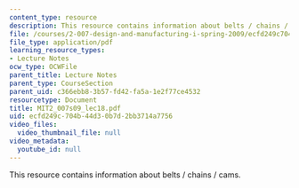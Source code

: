 ```yaml
---
content_type: resource
description: This resource contains information about belts / chains / cams.
file: /courses/2-007-design-and-manufacturing-i-spring-2009/ecfd249c704b44d30b7d2bb3714a7756_MIT2_007s09_lec18.pdf
file_type: application/pdf
learning_resource_types:
- Lecture Notes
ocw_type: OCWFile
parent_title: Lecture Notes
parent_type: CourseSection
parent_uid: c366ebb8-3b57-fd42-fa5a-1e2f77ce4532
resourcetype: Document
title: MIT2_007s09_lec18.pdf
uid: ecfd249c-704b-44d3-0b7d-2bb3714a7756
video_files:
  video_thumbnail_file: null
video_metadata:
  youtube_id: null
---
```

This resource contains information about belts / chains / cams.


